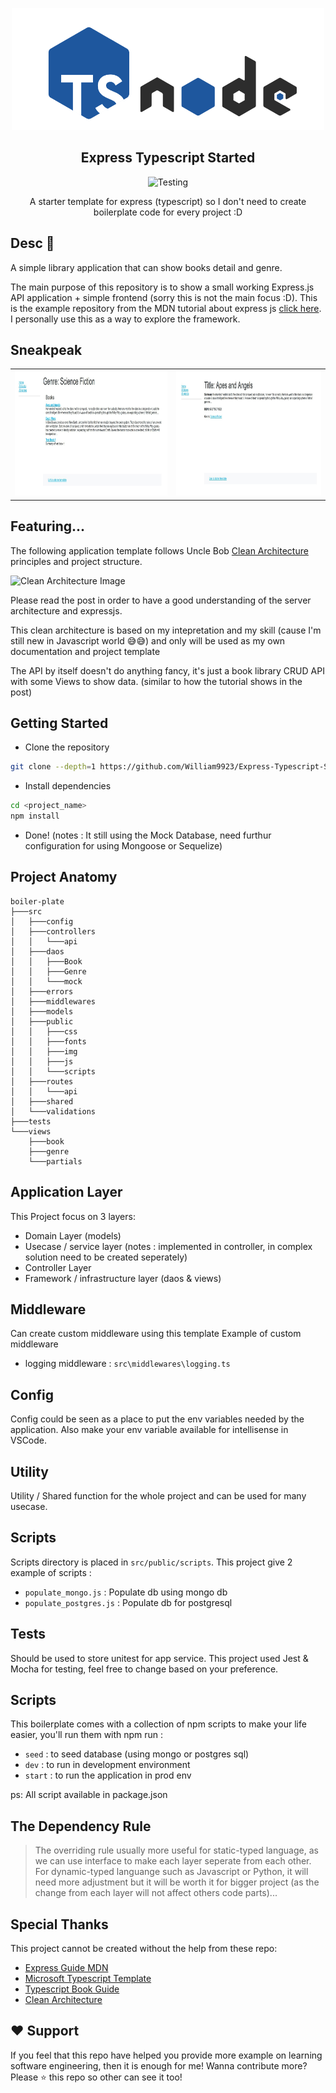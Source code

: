 <p align="center">
    <img alt="" src="./docs/logo.png" width="500" />
    <h2 align="center">Express Typescript Started</h2>
</p> 
<p align="center">
   <img src="https://github.com/William9923/Express-Typescript-Starter/actions/workflows/nodejs.yml/badge.svg" alt="Testing" />
  </p>
<p align="center">A starter template for express (typescript) so I don't need to create boilerplate code for every project :D</b></p>

## Desc 📙
A simple library application that can show books detail and genre.

The main purpose of this repository is to show a small working Express.js API application + simple frontend (sorry this is not the main focus :D). 
This is the example repository from the MDN tutorial about express js [click here](https://developer.mozilla.org/en-US/docs/Learn/Server-side/Express_Nodejs/Tutorial_local_library_website). I personally use this as a way to explore the framework.

## Sneakpeak

<table>
  <tr>
    <td valign="top">
        <img height="200" src="./docs/ss-1.jpg" alt="screenshot-1">
    </td>
    <td valign="top">
        <img height="200" src="./docs/ss-2.jpg" alt="screenshot-2">
    </td>
  </tr>
</table>


## Featuring...
The following application template follows Uncle Bob [Clean Architecture](https://8thlight.com/blog/uncle-bob/2012/08/13/the-clean-architecture.html) principles and project structure.

![Clean Architecture Image](https://github.com/William9923/express-boilerplate/blob/master/doc/images/Uncle_Bob_Clean_Architecture.jpg)

Please read the post in order to have a good understanding of the server architecture and expressjs.

This clean architecture is based on my intepretation and my skill (cause I'm still new in Javascript world 😅😅) and only will be used as my own documentation and project template

The API by itself doesn't do anything fancy, it's just a book library CRUD API with some Views to show data. (similar to how the tutorial shows in the post)

## Getting Started
- Clone the repository
```bash
git clone --depth=1 https://github.com/William9923/Express-Typescript-Starter <project_name>
```
- Install dependencies
```bash
cd <project_name>
npm install
```
- Done! (notes : It still using the Mock Database, need furthur configuration for using Mongoose or Sequelize)

## Project Anatomy
```
boiler-plate
├───src
│   ├───config
│   ├───controllers
│   │   └───api
│   ├───daos
│   │   ├───Book
│   │   ├───Genre
│   │   └───mock
│   ├───errors
│   ├───middlewares
│   ├───models
│   ├───public
│   │   ├───css
│   │   ├───fonts
│   │   ├───img
│   │   ├───js
│   │   └───scripts
│   ├───routes
│   │   └───api
│   ├───shared
│   └───validations
├───tests
└───views
    ├───book
    ├───genre
    └───partials
```

## Application Layer
This Project focus on 3 layers:
- Domain Layer (models)
- Usecase / service layer (notes : implemented in controller, in complex solution need to be created seperately)
- Controller Layer
- Framework / infrastructure layer (daos & views)

## Middleware
Can create custom middleware using this template
Example of custom middleware
- logging middleware : `src\middlewares\logging.ts`

## Config
Config could be seen as a place to put the env variables needed by the application. Also make your env variable available for intellisense in VSCode.

## Utility
Utility / Shared function for the whole project and can be used for many usecase.

## Scripts
Scripts directory is placed in `src/public/scripts`. This project give 2 example of scripts :
- `populate_mongo.js` : Populate db using mongo db
- `populate_postgres.js` : Populate db for postgresql

## Tests
Should be used to store unitest for app service. This project used Jest & Mocha for testing, feel free to change based on your preference.

## Scripts
This boilerplate comes with a collection of npm scripts to make your life easier, you'll run them with npm run <script-name> :
- `seed` : to seed database (using mongo or postgres sql)
- `dev` : to run in development environment 
- `start` : to run the application in prod env

ps: All script available in package.json

## The Dependency Rule
> The overriding rule  usually more useful for static-typed language, as we can use interface to make each layer seperate from each other. For dynamic-typed languange such as Javascript or Python, it will need more adjustment but it will be worth it for bigger project (as the change from each layer will not affect others code parts)...

## Special Thanks 
This project cannot be created without the help from these repo:
- [Express Guide MDN](https://developer.mozilla.org/en-US/docs/Learn/Server-side/Express_Nodejs/Tutorial_local_library_website)
- [Microsoft Typescript Template](https://basarat.gitbook.io/typescript/)
- [Typescript Book Guide](https://basarat.gitbook.io/typescript/)
- [Clean Architecture](https://blog.cleancoder.com/uncle-bob/2012/08/13/the-clean-architecture.html)


## ❤️ Support
If you feel that this repo have helped you provide more example on learning software engineering, then it is enough for me! Wanna contribute more? Please ⭐ this repo so other can see it too!
